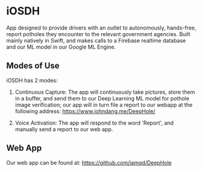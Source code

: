 # iOSDH

App designed to provide drivers with an outlet to autonomously, hands-free, report potholes they encounter to the relevant government agencies. Built mainly natively in Swift, and makes calls to a Firebase realtime database and our ML model in our Google ML Engine.

## Modes of Use

iOSDH has 2 modes:

1. Continuous Capture: The app will continuously take pictures, store them in a buffer, and send them to our Deep Learning ML model for pothole image verification; our app will in turn file a report to our webapp at the following address: https://www.johndang.me/DeepHole/

2. Voice Activation: The app will respond to the word 'Report', and manually send a report to our web app.

## Web App

Our web app can be found at: https://github.com/jamqd/DeepHole
